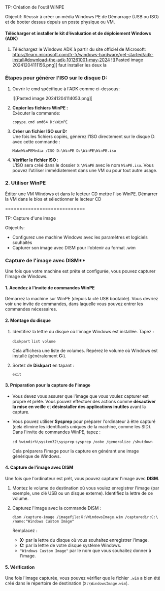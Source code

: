 TP: Création de l'outil WINPE

Objectif: Réussir à créer un média Windows PE de Démarrage (USB ou ISO) et de booter dessus depuis un poste physique ou VM.

#### **Télécharger et installer le kit d’évaluation et de déploiement Windows (ADK)**

1. Téléchargez le Windows ADK à partir du site officiel de Microsoft:
	https://learn.microsoft.com/fr-fr/windows-hardware/get-started/adk-install#download-the-adk-101261001-may-2024
	![[Pasted image 20241204111156.png]]
	faut installer les deux la

### **Étapes pour générer l'ISO sur le disque D:**

1. Ouvrir le cmd spécifique à l'ADK comme ci-dessous:

    ![[Pasted image 20241204114053.png]]
    
    
2. **Copier les fichiers WinPE :**  
    Exécuter la commande:
    
    `copype.cmd amd64 D:\WinPE`
    
3. **Créer un fichier ISO sur D:**  
    Une fois les fichiers copiés, générez l’ISO directement sur le disque D: avec cette commande :
    
    `MakeWinPEMedia /ISO D:\WinPE D:\WinPE\WinPE.iso`
    
4. **Vérifier le fichier ISO :**  
    L’ISO sera créé dans le dossier `D:\WinPE` avec le nom `WinPE.iso`. Vous pouvez l’utiliser immédiatement dans une VM ou pour tout autre usage.


### **2. Utiliser WinPE**
Éditer une VM Windows et dans le lecteur CD mettre l'iso WinPE. 
Démarrer la VM dans le bios et sélectionner le lecteur CD


============================

TP: Capture d'une image

Objectifs: 
- Configurez une machine Windows avec les paramètres et logiciels souhaités
- Capturer son image avec DISM pour l'obtenir au format .wim

### Capture de l'image avec DISM**

Une fois que votre machine est prête et configurée, vous pouvez capturer l'image de Windows.

#### 1. **Accédez à l'invite de commandes WinPE**

Démarrez la machine sur WinPE (depuis la clé USB bootable). Vous devriez voir une invite de commandes, dans laquelle vous pouvez entrer les commandes nécessaires.

#### 2. **Montage du disque**

1. Identifiez la lettre du disque où l'image Windows est installée. Tapez :
    
    `diskpart` 
    `list volume`
    
    Cela affichera une liste de volumes. Repérez le volume où Windows est installé (généralement **C:**).
    
2. Sortez de **Diskpart** en tapant :
    
    `exit`
    

#### 3. **Préparation pour la capture de l'image**

- Vous devez vous assurer que l'image que vous voulez capturer est propre et prête. Vous pouvez effectuer des actions comme **désactiver la mise en veille** et **désinstaller des applications inutiles** avant la capture.
    
- Vous pouvez utiliser **Sysprep** pour préparer l'ordinateur à être capturé (cela élimine les identifiants uniques de la machine, comme les SID). Dans l'invite de commandes WinPE, tapez :
    
    `cd %windir%\system32\sysprep` 
    `sysprep /oobe /generalize /shutdown`
    
    Cela préparera l'image pour la capture en générant une image générique de Windows.
    

#### 4. **Capture de l'image avec DISM**

Une fois que l'ordinateur est prêt, vous pouvez capturer l'image avec **DISM**.

1. Montez le volume de destination où vous voulez enregistrer l'image (par exemple, une clé USB ou un disque externe). Identifiez la lettre de ce volume.
    
2. Capturez l'image avec la commande DISM :
    
    `dism /capture-image /imagefile:X:\WindowsImage.wim /capturedir:C:\ /name:"Windows Custom Image"`
    
    Remplacez :
    
    - **X:** par la lettre du disque où vous souhaitez enregistrer l'image.
    - **C:** par la lettre de votre disque système Windows.
    - `"Windows Custom Image"` par le nom que vous souhaitez donner à l'image.

#### 5. **Vérification**

Une fois l'image capturée, vous pouvez vérifier que le fichier `.wim` a bien été créé dans le répertoire de destination (`X:\WindowsImage.wim`).
